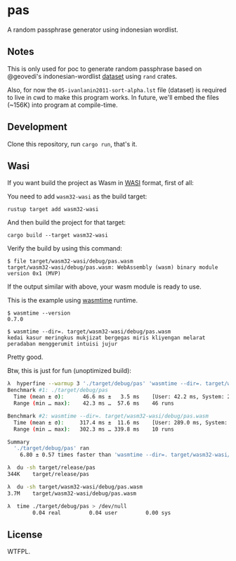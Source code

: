 # pas

A random passphrase generator using indonesian wordlist.

## Notes

This is only used for poc to generate random passphrase based on @geovedi's indonesian-wordlist
[dataset](https://github.com/geovedi/indonesian-wordlist) using `rand` crates.

Also, for now the `05-ivanlanin2011-sort-alpha.lst` file (dataset) is required to live in cwd to
make this program works. In future, we'll embed the files (~156K) into program at compile-time.

## Development

Clone this repository, run `cargo run`, that's it.

## Wasi

If you want build the project as Wasm in [WASI](https://wasi.dev) format, first of all:

You need to add `wasm32-wasi` as the build target:

```
rustup target add wasm32-wasi
```

And then build the project for that target:

```
cargo build --target wasm32-wasi
```

Verify the build by using this command:

```
$ file target/wasm32-wasi/debug/pas.wasm
target/wasm32-wasi/debug/pas.wasm: WebAssembly (wasm) binary module version 0x1 (MVP)
```

If the output similar with above, your wasm module is ready to use.

This is the example using [wasmtime](https://wasmtime.dev/) runtime.

```
$ wasmtime --version
0.7.0

$ wasmtime --dir=. target/wasm32-wasi/debug/pas.wasm
kedai kasur meringkus mukjizat bergegas miris kliyengan melarat peradaban menggerumit intuisi jujur
```

Pretty good.

Btw, this is just for fun (unoptimized build):

```bash
λ  hyperfine --warmup 3 './target/debug/pas' 'wasmtime --dir=. target/wasm32-wasi/debug/pas.wasm'
Benchmark #1: ./target/debug/pas
  Time (mean ± σ):      46.6 ms ±   3.5 ms    [User: 42.2 ms, System: 2.2 ms]
  Range (min … max):    42.3 ms …  57.6 ms    46 runs

Benchmark #2: wasmtime --dir=. target/wasm32-wasi/debug/pas.wasm
  Time (mean ± σ):     317.4 ms ±  11.6 ms    [User: 289.0 ms, System: 23.3 ms]
  Range (min … max):   302.3 ms … 339.8 ms    10 runs

Summary
  './target/debug/pas' ran
    6.80 ± 0.57 times faster than 'wasmtime --dir=. target/wasm32-wasi/debug/pas.wasm'

λ  du -sh target/release/pas
344K	target/release/pas

λ  du -sh target/wasm32-wasi/debug/pas.wasm
3.7M	target/wasm32-wasi/debug/pas.wasm

λ  time ./target/debug/pas > /dev/null
        0.04 real         0.04 user         0.00 sys
```

## License

WTFPL.

